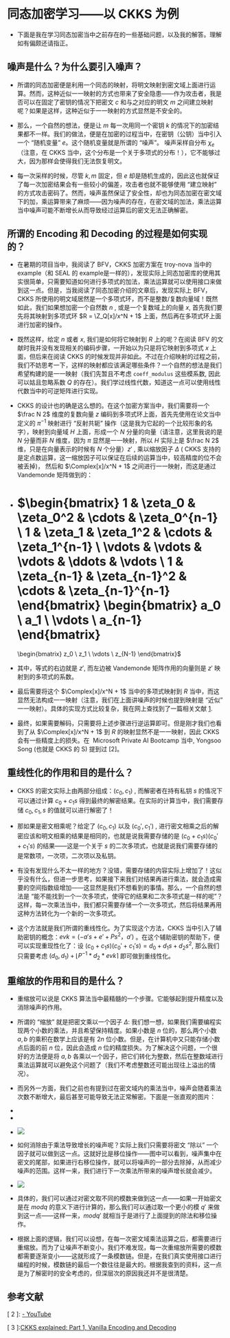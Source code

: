 # 同态加密学习——以 CKKS 为例

* 下面是我在学习同态加密当中之前存在的一些基础问题，以及我的解答。理解如有偏颇还请指正。

## 噪声是什么？为什么要引入噪声？

* 所谓的同态加密便是利用一个同态的映射，将明文映射到密文域上面进行运算。然而，这种近似一一映射的方式也带来了安全隐患——作为攻击者，我是否可以在固定了密钥的情况下把密文 $c$ 和与之对应的明文 $m$ 之间建立映射呢？如果是这样，这种近似于一一映射的方式显然是不安全的。

* 那么，一个自然的想法，便是让 $m$ 每一次用同一个密钥 $k$ 的情况下的加密结果都不一样。我们的做法，便是在加密的过程当中，在密钥（公钥）当中引入一个 “随机变量” $e$。这个随机变量就是所谓的 “噪声”。 噪声采样自分布 $\chi_e$ （注意，在 CKKS 当中，这个分布是一个关于多项式的分布！），它不能够过大，因为那样会使得我们无法恢复明文。

* 每一次采样的时候，尽管 $k, m$ 固定，但 $e$ 却是随机生成的，因此这也就保证了每一次加密结果会有一些较小的偏差，攻击者也就不能够使用 “建立映射” 的方式攻击密码了。然而，噪声虽然保证了安全性，却也为同态加密在密文域下的加，乘运算带来了麻烦——因为噪声的存在，在密文域的加法，乘法运算当中噪声可能不断增长从而导致经过运算后的密文无法正确解密。

## 所谓的 Encoding 和 Decoding 的过程是如何实现的？

* 在暑期的项目当中，我阅读了 BFV，CKKS 加密方案在 troy-nova 当中的 example（和 SEAL 的 example是一样的），发现实际上同态加密库的使用其实很简单，只需要知道如何进行多项式的加法，乘法运算就可以使用接口来做到这一点。但是，当我阅读了同态加密介绍的文章后，发现实际上 BFV，CKKS 所使用的明文域居然是一个多项式环，而不是整数/复数向量域！既然如此，我们如果想加密一个自然数 $n$ , 或是一个复数域上的向量 $x$, 首先我们要先将其映射到多项式环 $R = \Z_Q[x]/x^N + 1$ 上面，然后再在多项式环上面进行加密的操作。

* 既然这样，给定 $n$ 或者 $x$, 我们是如何将它映射到 $R$ 上的呢？在阅读 BFV 的文献时我并没有发现相关的编码步骤，一开始以为只是将它映射到多项式 $x$ 上面，但后来在阅读 CKKS 的时候发现并非如此。不过在介绍映射的过程之前，我们不妨思考一下，这样的映射都应该满足哪些条件？一个自然的想法是我们希望构建的是一一映射（我们先暂且不考虑 `coeff_modulus` 这些模系数, 因此可以姑且忽略系数 $Q$ 的存在）。我们学过线性代数，知道这一点可以使用线性代数当中的可逆矩阵进行实现。

* CKKS 的设计也的确是这么想的。在这个加密方案当中，我们需要将一个 $\frac N 2$ 维度的复数向量 $z$ 编码到多项式环上面，首先先使用在论文当中定义的 $\pi^{-1}$ 映射进行 “反射共轭” 操作（这是我为它起的一个比较形象的名字），映射到向量域 $H$ 上面，形成一个 $N$ 分量的向量（请注意，这里我说的是 $N$ 分量而非 $N$ 维度，因为 $\pi$ 显然是一一映射，所以 $H$ 实际上是 $\frac N 2$ 维，只是在向量表示的时候有 $N$ 个分量）$z'$ , 乘以缩放因子 $\Delta$ ( CKKS 支持的是定点数运算，这一缩放因子可以保证在后续的运算当中，较高精度的位不会被丢掉)， 然后和 $\Complex[x]/x^N + 1$ 之间进行一一映射，而这是通过 Vandemonde 矩阵做到的：

* $\begin{bmatrix}
  1 & \zeta_0 & \zeta_0^2 & \cdots & \zeta_0^{n-1} \\
  1 & \zeta_1 & \zeta_1^2 & \cdots & \zeta_1^{n-1} \\
  \vdots & \vdots & \vdots & \ddots & \vdots \\
  1 & \zeta_{n-1} & \zeta_{n-1}^2 & \cdots & \zeta_{n-1}^{n-1}
  \end{bmatrix}
  \begin{bmatrix}
  a_0 \\
  a_1 \\
  \vdots \\
  a_{n-1}
  \end{bmatrix}
  =
  \begin{bmatrix}
  z_0 \\
  z_1 \\
  \vdots \\
  z_{N-1}
  \end{bmatrix}$

* 其中，等式的右边就是 $z'$, 而左边被 Vandemonde 矩阵作用的向量则是 $z'$ 映射到的多项式的系数。

* 最后需要将这个 $\Complex[x]/x^N + 1$ 当中的多项式映射到 $R$ 当中，而这显然无法构成一一映射（注意，我们在上面讲噪声的时候也提到映射是 “近似” 一一映射）。具体的实现方式比较复杂，我在网上查找到了一篇相关文献 [1].

* 最终，如果需要解码，只需要将上述步骤进行逆运算即可。但是刚才我们也看到了从 $\Complex[x]/x^N + 1$ 到 $R$ 的映射显然不是一一映射，因此 CKKS 会有一些精度上的损失。在  Microsoft Private AI Bootcamp 当中, Yongsoo Song (也就是 CKKS 的 S) 提到过 [2]。

## 重线性化的作用和目的是什么？

* CKKS 的密文实际上由两部分组成：$(c_0, c_1)$ , 而解密者在持有私钥 $s$ 的情况下可以通过计算 $c_0 + c_1 s$ 得到最终的解密结果。在实际的计算当中，我们需要存储 $c_0, c_1, s$ 的值就可以进行解密了！

* 那如果是密文相乘呢？给定了 $(c_0, c_1)$ 以及 $(c_0',c_1')$ , 进行密文相乘之后的解密应该和明文相乘的结果是相同的，也就是说我需要存储的是 $(c_0 + c_1 s)(c_0' + c_1's)$ 的结果——这是一个关于 $s$ 的二次多项式，也就是说我们需要存储的是常数项，一次项，二次项以及私钥。

* 有没有发现什么不太一样的地方？没错，需要存储的内容实际上增加了！这似乎没有什么，但进一步思考，如果接下来我们对结果再进行乘法，就会造成需要的空间指数级增加——这显然是我们不想看到的事情。那么，一个自然的想法是 “能不能找到一个一次多项式，使得它的结果和二次多项式是一样的呢”？这样，每一次乘法当中，我们都只需要存储一个一次多项式，然后将结果再用这种方法转化为一个新的一次多项式。

* 这个方法就是我们所谓的重线性化。为了实现这个方法，CKKS 当中引入了辅助密钥的概念：$evk = (-a's + e' + Ps^2，a')$ 。在这个辅助密钥的帮助下，便可以实现重现性化了：设 $(c_0 + c_1 s)(c_0' + c_1's) = d_0 + d_1s + d_2s^2$, 那么我们只需要考虑 $(d_0, d_1) + \left\lfloor P^{-1}* d_2* evk \right\rceil$ 即可做到重线性化。

## 重缩放的作用和目的是什么？

* 重缩放可以说是 CKKS 算法当中最精髓的一个步骤。它能够起到提升精度以及消除噪声的作用。

* 所谓的 “缩放” 就是把密文乘以一个因子 $\Delta$: 我们想一想，如果我们需要编程实现两个小数的乘法，并且希望保持精度。如果小数是 $n$ 位的，那么两个小数 $a, b$ 的乘积在数学上应该是有 $2n$ 位小数。但是，在计算机中又只能存储小数点后面的前 $n$ 位，因此会造成 $n$ 位的精度损失。为了解决这个问题，一个很好的方法便是将 $a,b$ 各乘以一个因子，把它们转化为整数，然后在整数域进行乘法运算就可以避免这个问题了（我们不考虑整数还可能出现往上溢出的情况）。

* 而另外一方面，我们之前也有提到过在密文域内的乘法当中，噪声会随着乘法次数不断增大，最后甚至可能导致无法正常解密。下面是一张直观的图片：

* 

* 

* ![](C:\Users\zheng\AppData\Roaming\marktext\images\2024-09-09-09-56-14-image.png)

* 如何消除由于乘法导致增长的噪声呢？实际上我们只需要将密文 “除以” 一个因子就可以做到这一点。这就好比是移位操作——图中可以看到，噪声集中在密文的尾部，如果进行右移位操作，就可以将噪声的一部分去除掉，从而减少噪声的范围。这样一来，我们进行下一次乘法所带来的噪声增长就会减少。

* ![](C:\Users\zheng\AppData\Roaming\marktext\images\2024-09-09-10-01-12-image.png)

* 具体的，我们可以通过对密文取不同的模数来做到这一点——如果一开始密文是在 $mod q$ 的意义下进行计算的，那么我们可以通过取一个更小的模 $q'$ 来做到这一点——这样一来，$modq'$ 就相当于是进行了上面提到的除法和移位操作。

* 根据上面的逻辑，我们可以设想，在每一次密文域乘法运算之后，都需要进行重缩放。而为了让噪声不断变小，我们不难发现，每一次重缩放所需要的模数都需要逐渐变小——这就形成了一条模数链。但是，在我们真实使用接口进行编程的时候，模数链的最后一个数往往是最大的。根据我查到的资料，这一点是为了解密时的安全考虑的，但深层次的原因我还并不是很清楚。

## 参考文献

[1]: https://web.eecs.umich.edu/~cpeikert/pubs/toolkit.pdf:

[ 2 ]: [- YouTube](https://www.youtube.com/watch?v=iQlgeL64vfo&t=806s)

[ 3 ]:[CKKS explained: Part 1, Vanilla Encoding and Decoding](https://blog.openmined.org/ckks-explained-part-1-simple-encoding-and-decoding/)

[4]: https://zhuanlan.zhihu.com/p/366965077

[5]:https://eprint.iacr.org/2016/421.pdf




